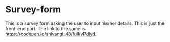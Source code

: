 # Survey-form
This is a survey form asking the user to input his/her details. This is just the front-end part.
The link to the same is https://codepen.io/shivangi_48/full/vPdjyd.
